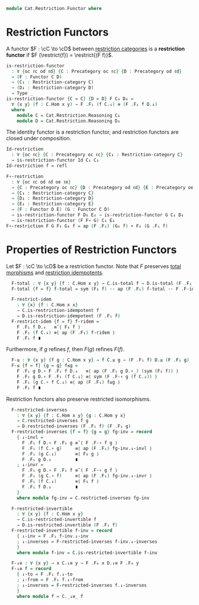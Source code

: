 <!--
```agda
open import Cat.Restriction.Base
open import Cat.Prelude

import Cat.Restriction.Reasoning
```
-->

```agda
module Cat.Restriction.Functor where
```

<!--
```agda
open Functor
```
-->

# Restriction Functors

A functor $F : \cC \to \cD$ between [restriction categories] is a
**restriction functor** if $F (\restrict{f}) = \restrict{(F f)}$.

[restriction categories]: Cat.Restriction.Base.html

```agda
is-restriction-functor
  : ∀ {oc ℓc od ℓd} {C : Precategory oc ℓc} {D : Precategory od ℓd}
  → (F : Functor C D)
  → (C↓ : Restriction-category C)
  → (D↓ : Restriction-category D)
  → Type _
is-restriction-functor {C = C} {D = D} F C↓ D↓ =
  ∀ {x y} (f : C.Hom x y) → F .F₁ (f C.↓) ≡ (F .F₁ f D.↓)
  where
    module C = Cat.Restriction.Reasoning C↓
    module D = Cat.Restriction.Reasoning D↓
```

The identity functor is a restriction functor, and restriction functors
are closed under composition.

```agda
Id-restriction
  : ∀ {oc ℓc} {C : Precategory oc ℓc} {C↓ : Restriction-category C}
  → is-restriction-functor Id C↓ C↓
Id-restriction f = refl

F∘-restriction
  : ∀ {oc ℓc od ℓd oe ℓe}
  → {C : Precategory oc ℓc} {D : Precategory od ℓd} {E : Precategory oe ℓe}
  → {C↓ : Restriction-category C}
  → {D↓ : Restriction-category D}
  → {E↓ : Restriction-category E}
  → (F : Functor D E) (G : Functor C D)
  → is-restriction-functor F D↓ E↓ → is-restriction-functor G C↓ D↓
  → is-restriction-functor (F F∘ G) C↓ E↓
F∘-restriction F G F↓ G↓ f = ap (F .F₁) (G↓ f) ∙ F↓ (G .F₁ f)
```

# Properties of Restriction Functors

Let $F : \cC \to \cD$ be a restriction functor. Note that $F$ preserves
[total morphisms] and [restriction idempotents].

[total morphisms]: Cat.Restriction.Reasoning.html#total-morphisms
[restriction idempotents]: Cat.Restriction.Reasoning.html#restriction-idempotents

<!--
```agda
module is-restriction-functor
  {oc ℓc od ℓd} {C : Precategory oc ℓc} {D : Precategory od ℓd}
  (F : Functor C D)
  (C↓ : Restriction-category C)
  (D↓ : Restriction-category D)
  (F↓ : is-restriction-functor F C↓ D↓)
  where
  private
    module C = Cat.Restriction.Reasoning C↓
    module D = Cat.Restriction.Reasoning D↓
```
-->

```agda
  F-total : ∀ {x y} {f : C.Hom x y} → C.is-total f → D.is-total (F .F₁ f)
  F-total {f = f} f-total = sym (F↓ f) ·· ap (F .F₁) f-total ·· F .F-id

  F-restrict-idem
    : ∀ {x} {f : C.Hom x x}
    → C.is-restriction-idempotent f
    → D.is-restriction-idempotent (F .F₁ f)
  F-restrict-idem {f = f} f-ridem =
    F .F₁ f D.↓   ≡˘⟨ F↓ f ⟩
    F .F₁ (f C.↓) ≡⟨ ap (F .F₁) f-ridem ⟩
    F .F₁ f ∎
```

Furthermore, if $g$ refines $f$, then $F(g)$ refines $F(f)$.

```agda
  F-≤ : ∀ {x y} {f g : C.Hom x y} → f C.≤ g → (F .F₁ f) D.≤ (F .F₁ g)
  F-≤ {f = f} {g = g} f≤g =
    F .F₁ g D.∘ F .F₁ f D.↓   ≡⟨ ap (F .F₁ g D.∘_) (sym (F↓ f)) ⟩
    F .F₁ g D.∘ F .F₁ (f C.↓) ≡⟨ sym (F .F-∘ g (f C.↓)) ⟩
    F .F₁ (g C.∘ f C.↓) ≡⟨ ap (F .F₁) f≤g ⟩
    F .F₁ f ∎
```

Restriction functors also preserve restricted isomorphisms.

```agda
  F-restricted-inverses
    : ∀ {x y} {f : C.Hom x y} {g : C.Hom y x}
    → C.restricted-inverses f g
    → D.restricted-inverses (F .F₁ f) (F .F₁ g)
  F-restricted-inverses {f = f} {g = g} fg-inv = record
    { ↓-invl =
      F .F₁ f D.∘ F .F₁ g ≡˘⟨ F .F-∘ f g ⟩
      F .F₁ (f C.∘ g)     ≡⟨ ap (F .F₁) fg-inv.↓-invl ⟩
      F .F₁ (g C.↓)       ≡⟨ F↓ g ⟩
      F .F₁ g D.↓         ∎
    ; ↓-invr =
      F .F₁ g D.∘ F .F₁ f ≡˘⟨ F .F-∘ g f ⟩
      F .F₁ (g C.∘ f)     ≡⟨ ap (F .F₁) fg-inv.↓-invr ⟩
      F .F₁ (f C.↓)       ≡⟨ F↓ f ⟩
      F .F₁ f D.↓         ∎
    }
    where module fg-inv = C.restricted-inverses fg-inv

  F-restricted-invertible
    : ∀ {x y} {f : C.Hom x y}
    → C.is-restricted-invertible f
    → D.is-restricted-invertible (F .F₁ f)
  F-restricted-invertible f-inv = record
    { ↓-inv = F .F₁ f-inv.↓-inv
    ; ↓-inverses = F-restricted-inverses f-inv.↓-inverses
    }
    where module f-inv = C.is-restricted-invertible f-inv

  F-↓≅ : ∀ {x y} → x C.↓≅ y → F .F₀ x D.↓≅ F .F₀ y
  F-↓≅ f = record
    { ↓-to = F .F₁ f.↓-to
    ; ↓-from = F .F₁ f.↓-from
    ; ↓-inverses = F-restricted-inverses f.↓-inverses
    }
    where module f = C._↓≅_ f
```
